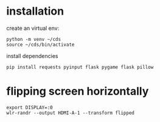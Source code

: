 # installation 

create an virtual env:
```
python -m venv ~/cds
source ~/cds/bin/activate
```

install dependencies
```
pip install requests pyinput flask pygame flask pillow
```

# flipping screen horizontally

```
export DISPLAY=:0
wlr-randr --output HDMI-A-1 --transform flipped
```
